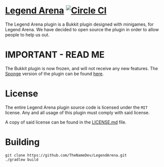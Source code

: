 # [Legend Arena](http://thenamedev.net/legendarena/) [![Circle CI](https://circleci.com/gh/LegendArenaMC/LegendArena/tree/dev.svg?style=svg)](https://circleci.com/gh/LegendArenaMC/LegendArena/tree/dev)

The Legend Arena plugin is a Bukkit plugin designed with minigames, for Legend Arena.
We have decided to open source the plugin in order to allow people to help us out.

# IMPORTANT - READ ME

The Bukkit plugin is now frozen, and will not receive any new features. The [Sponge](https://spongepowered.org/) version of the plugin can be found [here](https://github.com/LegendArenaMC/Sponge-Plugin).

License
====

The entire Legend Arena plugin source code is licensed under the `MIT` license. Any and all usage of this plugin
must comply with said license.

A copy of said license can be found in the [LICENSE.md](https://github.com/TheNameDev/LegendArena/blob/master/LICENSE.md) file.

Building
====

```
git clone https://github.com/TheNameDev/LegendArena.git
./gradlew build
```